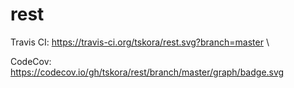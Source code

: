 # rest

Travis CI: https://travis-ci.org/tskora/rest.svg?branch=master \\

CodeCov: https://codecov.io/gh/tskora/rest/branch/master/graph/badge.svg
